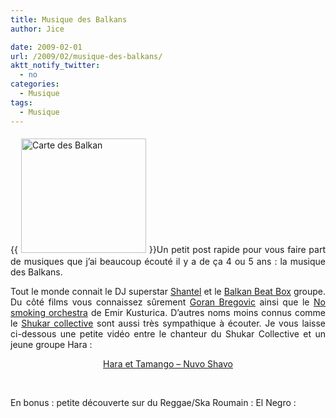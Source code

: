 ```yaml
---
title: Musique des Balkans
author: Jice

date: 2009-02-01
url: /2009/02/musique-des-balkans/
aktt_notify_twitter:
  - no
categories:
  - Musique
tags:
  - Musique
---
```

<p style="text-align: justify;">
  {{<img class="alignleft size-full wp-image-98" style="margin: 5px;" title="Carte des Balkan" src="images/posts/oldwordpress/uploads/2009/02/balkan_topo_en.jpg" alt="Carte des Balkan" width="200" height="183" >}}Un petit post rapide pour vous faire part de musiques que j&#8217;ai beaucoup écouté il y a de ça 4 ou 5 ans : la musique des Balkans.
</p>

<p style="text-align: justify;">
  Tout le monde connait le DJ superstar <a title="Site officiel de Shantel" href="http://www.bucovina.de/" target="_blank">Shantel</a> et le <a title="Site officiel du BBB" href="http://www.balkanbeatbox.com" target="_blank">Balkan Beat Box</a> groupe. Du côté films vous connaissez sûrement <a title="Site officiel Goran Bregovic" href="http://www.goranbregovic.co.yu/" target="_blank">Goran Bregovic</a> ainsi que le <a title="No smoking orchestra" href="http://www.thenosmokingorchestra.com" target="_blank">No smoking orchestra</a> de Emir Kusturica. D&#8217;autres noms moins connus comme le <a title="Site officiel de Shukar Collective" href="http://www.shukar-collective.net/" target="_blank">Shukar collective</a> sont aussi très sympathique à écouter. Je vous laisse ci-dessous une petite vidéo entre le chanteur du Shukar Collective et un jeune groupe Hara :<!--more-->
</p>

<p style="text-align: center;">
</p>

<p style="text-align: center;">
  <a href="http://fr.youtube.com/watch?v=iDUALk_U8WY">Hara et Tamango &#8211; Nuvo Shavo</a>
</p>

<p style="text-align: center;">
   
</p>

En bonus : petite découverte sur du Reggae/Ska Roumain : El Negro :

<p style="text-align: center;">
  <br class="spacer_" />
</p>



<br class="spacer_" />